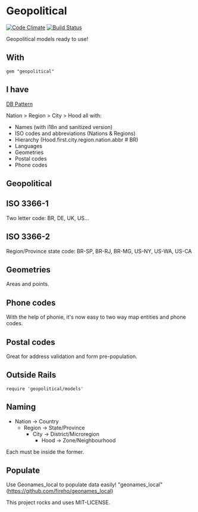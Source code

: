 Geopolitical
============

[![Code Climate](https://codeclimate.com/github/fireho/geopolitical.png)](https://codeclimate.com/github/fireho/geopolitical)
[![Build Status](https://travis-ci.org/fireho/geopolitical.png)](https://travis-ci.org/fireho/geopolitical)

Geopolitical models ready to use!

With
----

    gem "geopolitical"


I have
------

[DB Pattern](http://dbpatterns.com/documents/54b5b9529785db781af57b4e)

Nation > Region > City > Hood all with:

* Names (with i18n and sanitized version)
* ISO codes and abbreviations (Nations & Regions)
* Hierarchy (Hood.first.city.region.nation.abbr # BR)
* Languages
* Geometries
* Postal codes
* Phone codes


Geopolitical
------------

## ISO 3366-1

Two letter code: BR, DE, UK, US...

## ISO 3366-2

Region/Province state code:
BR-SP, BR-RJ, BR-MG, US-NY, US-WA, US-CA

## Geometries

Areas and points.


## Phone codes

With the help of phonie, it's now easy to two way
map entities and phone codes.

## Postal codes

Great for address validation and form pre-population.


Outside Rails
-------------

    require 'geopolitical/models'


Naming
------

* Nation ->  Country
  * Region ->  State/Province
    * City   ->  District/Microregion
      * Hood   ->  Zone/Neighbourhood


Each must be inside the former.


Populate
--------

Use Geonames_local to populate data easily!
"geonames_local"(https://github.com/fireho/geonames_local)


This project rocks and uses MIT-LICENSE.
